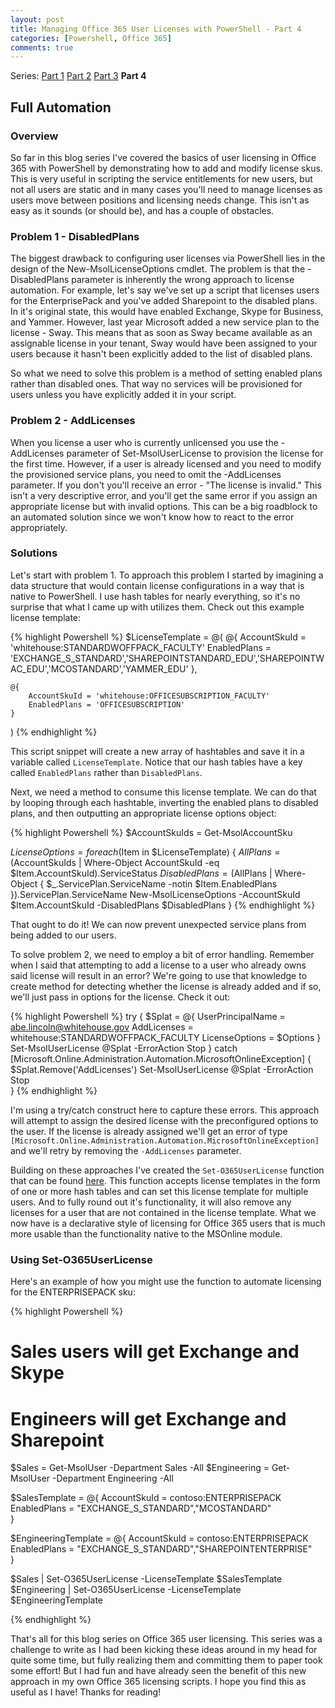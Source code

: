 ```yaml
---
layout: post
title: Managing Office 365 User Licenses with PowerShell - Part 4
categories: [Powershell, Office 365]
comments: true
---
```


[Part1]: /Office-365-Licensing_1/
[Part2]: /Office-365-Licensing_2/
[Part3]: /Office-365-Licensing_3/
[Part4]: /Office-365-Licensing_4/
[Gist]:  https://gist.github.com/mattmcnabb/13c0f230bde0359e4aeb5dad0de84712

Series: [Part 1][Part1] [Part 2][Part2] [Part 3][Part3] **Part 4**

## Full Automation

### Overview
So far in this blog series I've covered the basics of user licensing in Office 365 with PowerShell by demonstrating how to add and modify license skus. This is very useful in scripting the service entitlements for new users, but not all users are static and in many cases you'll need to manage licenses as users move between positions and licensing needs change. This isn't as easy as it sounds (or should be), and has a couple of obstacles.

### Problem 1 - DisabledPlans
The biggest drawback to configuring user licenses via PowerShell lies in the design of the New-MsolLicenseOptions cmdlet. The problem is that the -DisabledPlans parameter is inherently the wrong approach to license automation. For example, let's say we've set up a script that licenses users for the EnterprisePack and you've added Sharepoint to the disabled plans. In it's original state, this would have enabled Exchange, Skype for Business, and Yammer. However, last year Microsoft added a new service plan to the license - Sway. This means that as soon as Sway became available as an assignable license in your tenant, Sway would have been assigned to your users because it hasn't been explicitly added to the list of disabled plans.

So what we need to solve this problem is a method of setting enabled plans rather than disabled ones. That way no services will be provisioned for users unless you have explicitly added it in your script.

### Problem 2 - AddLicenses
When you license a user who is currently unlicensed you use the -AddLicenses parameter of Set-MsolUserLicense to provision the license for the first time. However, if a user is already licensed and you need to modify the provisioned service plans, you need to omit the -AddLicenses parameter. If you don't you'll receive an error - "The license is invalid." This isn't a very descriptive error, and you'll get the same error if you assign an appropriate license but with invalid options. This can be a big roadblock to an automated solution since we won't know how to react to the error appropriately.

### Solutions
Let's start with problem 1. To approach this problem I started by imagining a data structure that would contain license configurations in a way that is native to PowerShell. I use hash tables for nearly everything, so it's no surprise that what I came up with utilizes them. Check out this example license template:

{% highlight Powershell %}
$LicenseTemplate = @(
    @{
        AccountSkuId = 'whitehouse:STANDARDWOFFPACK_FACULTY'
        EnabledPlans = 'EXCHANGE_S_STANDARD','SHAREPOINTSTANDARD_EDU','SHAREPOINTWAC_EDU','MCOSTANDARD','YAMMER_EDU'
    },

    @{
        AccountSkuId = 'whitehouse:OFFICESUBSCRIPTION_FACULTY'
        EnabledPlans = 'OFFICESUBSCRIPTION'
    }
)
{% endhighlight %}

This script snippet will create a new array of hashtables and save it in a variable called `LicenseTemplate`. Notice that our hash tables have a key called `EnabledPlans` rather than `DisabledPlans`.

Next, we need a method to consume this license template. We can do that by looping through each hashtable, inverting the enabled plans to disabled plans, and then outputting an appropriate license options object:

{% highlight Powershell %}
$AccountSkuIds = Get-MsolAccountSku

$LicenseOptions = foreach ($Item in $LicenseTemplate)
{
    $AllPlans = ($AccountSkuIds | Where-Object AccountSkuId -eq $Item.AccountSkuId).ServiceStatus
    $DisabledPlans = ($AllPlans | Where-Object { $_.ServicePlan.ServiceName -notin $Item.EnabledPlans }).ServicePlan.ServiceName
    New-MsolLicenseOptions -AccountSkuId $Item.AccountSkuId -DisabledPlans $DisabledPlans
}
{% endhighlight %}

That ought to do it! We can now prevent unexpected service plans from being added to our users.

To solve problem 2, we need to employ a bit of error handling. Remember when I said that attempting to add a license to a user who already owns said license will result in an error? We're going to use that knowledge to create method for detecting whether the license is already added and if so, we'll just pass in options for the license. Check it out:

{% highlight Powershell %}
try
{
    $Splat = @{
        UserPrincipalName = abe.lincoln@whitehouse.gov
        AddLicenses       = whitehouse:STANDARDWOFFPACK_FACULTY
        LicenseOptions    = $Options
    }
    Set-MsolUserLicense @Splat -ErrorAction Stop
}
catch [Microsoft.Online.Administration.Automation.MicrosoftOnlineException]
{
    $Splat.Remove('AddLicenses')
    Set-MsolUserLicense @Splat -ErrorAction Stop   
}
{% endhighlight %}

I'm using a try/catch construct here to capture these errors. This approach will attempt to assign the desired license with the preconfigured options to the user. If the license is already assigned we'll get an error of type `[Microsoft.Online.Administration.Automation.MicrosoftOnlineException]` and we'll retry by removing the `-AddLicenses` parameter.

Building on these approaches I've created the `Set-O365UserLicense` function that can be found [here][Gist]. This function accepts license templates in the form of one or more hash tables and can set this license template for multiple users. And to fully round out it's functionality, it will also remove any licenses for a user that are not contained in the license template. What we now have is a declarative style of licensing for Office 365 users that is much more usable than the functionality native to the MSOnline module.

### Using Set-O365UserLicense
Here's an example of how you might use the function to automate licensing for the ENTERPRISEPACK sku:

{% highlight Powershell %}
# Sales users will get Exchange and Skype
# Engineers will get Exchange and Sharepoint

$Sales = Get-MsolUser -Department Sales -All
$Engineering = Get-MsolUser -Department Engineering -All

$SalesTemplate = @{
    AccountSkuId = contoso:ENTERPRISEPACK
    EnabledPlans = "EXCHANGE_S_STANDARD","MCOSTANDARD"    
}

$EngineeringTemplate = @{
    AccountSkuId = contoso:ENTERPRISEPACK
    EnabledPlans = "EXCHANGE_S_STANDARD","SHAREPOINTENTERPRISE"    
}

$Sales | Set-O365UserLicense -LicenseTemplate $SalesTemplate
$Engineering | Set-O365UserLicense -LicenseTemplate $EngineeringTemplate

{% endhighlight %}

That's all for this blog series on Office 365 user licensing. This series was a challenge to write as I had been kicking these ideas around in my head for quite some time, but fully realizing them and committing them to paper took some effort! But I had fun and have already seen the benefit of this new approach in my own Office 365 licensing scripts. I hope you find this as useful as I have! Thanks for reading! 